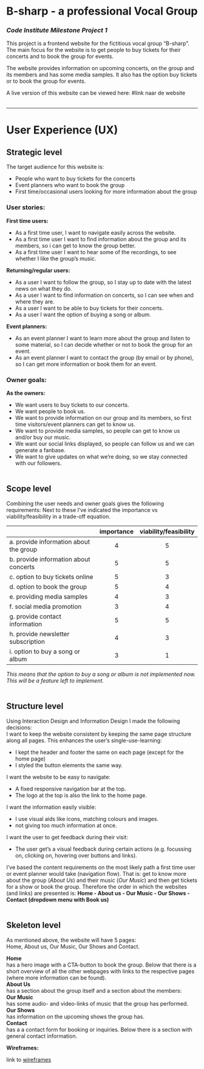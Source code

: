 # **B-sharp - a professional Vocal Group**
### *Code Institute Milestone Project 1* 

This project is a frontend website for the fictitious vocal group “B-sharp”.  
The main focus for the website is to get people to buy tickets for their concerts and to book the group for events.  
 
The website provides information on upcoming concerts, on the group and its members and has some media samples. It also has the option buy tickets or to book the group for events.

A live version of this website can be viewed here: #link naar de website   
&nbsp;  


***

# **User Experience (UX)**

## **Strategic level**  
The target audience for this website is:
- People who want to buy tickets for the concerts
- Event planners who want to book the group 
- First time/occasional users looking for more information about the group


### **User stories:**	
**First time users:**

- As a first time user, I want to navigate easily across the website.
- As a first time user I want to find information about the group and its members, so i can get to know the group better.
- As a first time user I want to hear some of the recordings, to see whether I like the group’s music.

**Returning/regular users:**

- As a user I want to follow the group, so I stay up to date with the latest news on what they do.
- As a user I want to find information on concerts, so I can see when and where they are.
- As a user I want to be able to buy tickets for their concerts.
- As a user I want the option of buying a song or album.

**Event planners:**

- As an event planner I want to learn more about the group and listen to some material, so I can decide whether or not to book the group for an event.
- As an event planner I want to contact the group (by email or by phone), so I can get more information or book them for an event.


### **Owner goals:**

**As the owners:**

- We want users to buy tickets to our concerts.
- We want people to book us.
- We want to provide information on our group and its members, so first time visitors/event planners can get to know us.
- We want to provide media samples, so people can get to know us and/or buy our music.
- We want our social links displayed, so people can follow us and we can generate a fanbase.
- We want to give updates on what we’re doing, so we stay connected with our followers.  
&nbsp;  


## **Scope level**

Combining the user needs and owner goals gives the following requirements:
Next to these I’ve indicated the importance vs viability/feasibility in a trade-off equation.

|					| importance  | viability/feasibility
| --- | :---: | :---: |
|a. provide information about the group | 4	| 5
|b. provide information about concerts	| 5	| 5
|c. option to buy tickets online | 5 |3
|d. option to book the group	| 5	| 4	
|e. providing media samples		| 4	| 3
|f. social media promotion		| 3	| 4	
|g. provide contact information		| 5	| 5
|h. provide newsletter subscription	|4		|3
|i. option to buy a song or album	|3		|1

*This means that the option to buy a song or album is not implemented now. This will be a feature left to implement.*  
&nbsp;

## **Structure level**

Using Interaction Design and Information Design I made the following decisions:  
I want to keep the website consistent by keeping the same page structure along all pages. This enhances the user’s single-use-learning:

- I kept the header and footer the same on each page (except for the home page)
- I styled the button elements the same way.

I want the website to be easy to navigate:
- A fixed responsive navigation bar at the top. 
- The logo at the top is also the link to the home page. 

I want the information easily visible:
- I use visual aids like icons, matching colours and images.
- not giving too much information at once. 

I want the user to get feedback during their visit:
- The user get’s a visual feedback during certain actions (e.g. focussing on, clicking on, hovering over buttons and links).

I’ve based the content requirements on the most likely path a first time user or event planner would take (navigation flow). That is: get to know more about the group (*About Us*) and their music (*Our Music*) and then get tickets for a show or book the group.
Therefore the order in which the websites (and links) are presented is: 
**Home - About us - Our Music - Our Shows - Contact (dropdown menu with Book us)**  
&nbsp;  

## **Skeleton level**
As mentioned above, the website will have 5 pages:  
Home, About us, Our Music, Our Shows and Contact.

**Home**  
has a hero image with a CTA-button to book the group. Below that there is a short overview of all the other webpages with links to the respective pages (where more information can be found).  
**About Us**  
has a section about the group itself and a section about the members:  
**Our Music**  
has some audio- and video-links of music that the group has performed.  
**Our Shows**  
has information on the upcoming shows the group has.  
**Contact**  
has a a contact form for booking or inquiries. Below there is a section with general contact information.
 

**Wireframes:**

link to [wireframes](https://github.com/chizzletaz/MilestoneProject1/blob/master/assets/documents/Wireframes%20MSP1.pdf)  
